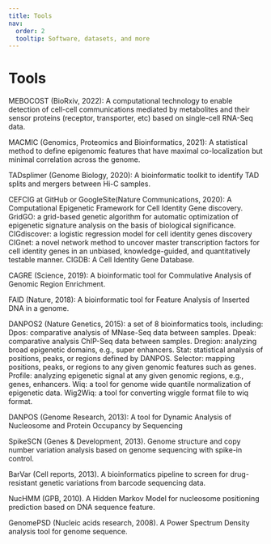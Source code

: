 ```yaml
---
title: Tools
nav:
  order: 2
  tooltip: Software, datasets, and more
---
```


# <i class="fas fa-tools"></i>Tools

MEBOCOST (BioRxiv, 2022): A computational technology to enable detection of cell-cell communications mediated by metabolites and their sensor proteins (receptor, transporter, etc) based on single-cell RNA-Seq data.

MACMIC (Genomics, Proteomics and Bioinformatics, 2021): A statistical method to define epigenomic features that have maximal co-localization but minimal correlation across the genome.

TADsplimer (Genome Biology, 2020): A bioinformatic toolkit to identify TAD splits and mergers between Hi-C samples.

CEFCIG at GitHub or GoogleSite(Nature Communications, 2020): A Computational Epigenetic Framework for Cell Identity Gene discovery.
GridGO: a grid-based genetic algorithm for automatic optimization of epigenetic signature analysis on the basis of biological significance.
CIGdiscover: a logistic regression model for cell identity genes discovery
CIGnet: a novel network method to uncover master transcription factors for cell identity genes in an unbiased, knowledge-guided, and quantitatively testable manner.
CIGDB: A Cell Identity Gene Database.

CAGRE (Science, 2019): A bioinformatic tool for Commulative Analysis of Genomic Region Enrichment.

FAID (Nature, 2018): A bioinformatic tool for Feature Analysis of Inserted DNA in a genome.

DANPOS2 (Nature Genetics, 2015): a set of 8 bioinformatics tools, including:
Dpos: comparative analysis of MNase-Seq data between samples.
Dpeak: comparative analysis ChIP-Seq data between samples.
Dregion: analyzing broad epigenetic domains, e.g., super enhancers.
Stat: statistical analysis of positions, peaks, or regions defined by DANPOS.
Selector: mapping positions, peaks, or regions to any given genomic features such as genes.
Profile: analyzing epigenetic signal at any given genomic regions, e.g., genes, enhancers.
Wiq: a tool for genome wide quantile normalization of epigenetic data.
Wig2Wiq: a tool for converting wiggle format file to wiq format.

DANPOS (Genome Research, 2013): A tool for Dynamic Analysis of Nucleosome and Protein Occupancy by Sequencing

SpikeSCN (Genes & Development, 2013). Genome structure and copy number variation analysis based on genome sequencing with spike-in control.

BarVar (Cell reports, 2013). A bioinformatics pipeline to screen for drug-resistant genetic variations from barcode sequencing data.

NucHMM (GPB, 2010). A Hidden Markov Model for nucleosome positioning prediction based on DNA sequence feature.

GenomePSD (Nucleic acids research, 2008). A Power Spectrum Density analysis tool for genome sequence.
